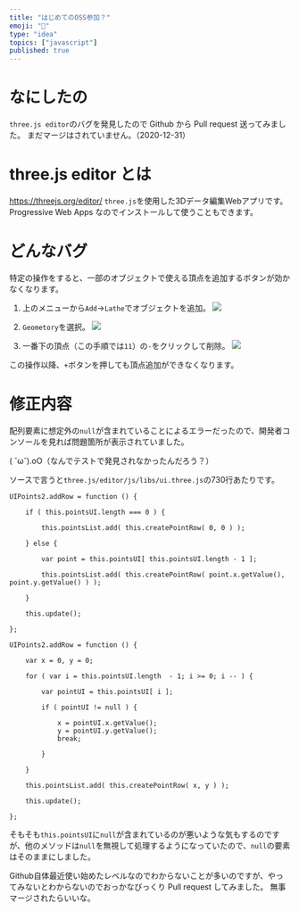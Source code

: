 ```yaml
---
title: "はじめてのOSS参加？"
emoji: "🐙"
type: "idea"
topics: ["javascript"]
published: true
---
```


# なにしたの
`three.js editor`のバグを発見したので Github から Pull request 送ってみました。
まだマージはされていません。（2020-12-31）

# three.js editor とは
https://threejs.org/editor/
`three.js`を使用した3Dデータ編集Webアプリです。
Progressive Web Apps なのでインストールして使うこともできます。

# どんなバグ
特定の操作をすると、一部のオブジェクトで使える頂点を追加するボタンが効かなくなります。

1. 上のメニューから`Add`→`Lathe`でオブジェクトを追加。
![](https://storage.googleapis.com/zenn-user-upload/207x1ycsf7p9cpb2cg5btrayqvg2)

2. `Geometory`を選択。
![](https://storage.googleapis.com/zenn-user-upload/xi2mos5lgrgdabya57ppxz0e6lda)

3. 一番下の頂点（この手順では`11`）の`-`をクリックして削除。
![](https://storage.googleapis.com/zenn-user-upload/74xs6w6lf9w4ryy2h3wo2voh5o5t)

この操作以降、`+`ボタンを押しても頂点追加ができなくなります。

# 修正内容
配列要素に想定外の`null`が含まれていることによるエラーだったので、開発者コンソールを見れば問題箇所が表示されていました。

( ˘ω˘).oO（なんでテストで発見されなかったんだろう？）

ソースで言うと`three.js/editor/js/libs/ui.three.js`の730行あたりです。

```Javascript:修正前
UIPoints2.addRow = function () {

	if ( this.pointsUI.length === 0 ) {

		this.pointsList.add( this.createPointRow( 0, 0 ) );

	} else {

		var point = this.pointsUI[ this.pointsUI.length - 1 ];

		this.pointsList.add( this.createPointRow( point.x.getValue(), point.y.getValue() ) );

	}

	this.update();

};
```

```Javascript:修正後
UIPoints2.addRow = function () {

	var x = 0, y = 0;

	for ( var i = this.pointsUI.length  - 1; i >= 0; i -- ) {

		var pointUI = this.pointsUI[ i ];

		if ( pointUI != null ) {

			x = pointUI.x.getValue();
			y = pointUI.y.getValue();
			break;

		}

	}

	this.pointsList.add( this.createPointRow( x, y ) );

	this.update();

};
```

そもそも`this.pointsUI`に`null`が含まれているのが悪いような気もするのですが、他のメソッドは`null`を無視して処理するようになっていたので、`null`の要素はそのままにしました。

Github自体最近使い始めたレベルなのでわからないことが多いのですが、やってみないとわからないのでおっかなびっくり Pull request してみました。
無事マージされたらいいな。
